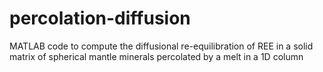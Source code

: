 # percolation-diffusion
MATLAB code to compute the diffusional re-equilibration of REE in a solid matrix of spherical mantle minerals percolated by a melt in a 1D column
